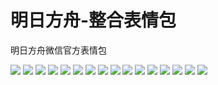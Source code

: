 # 明日方舟-整合表情包

明日方舟微信官方表情包

![](https://gcore.jsdelivr.net/gh/yoghurtlee-thu/twikoo-magic@main/image/Arknights_conformity/conformity_01.webp)
![](https://gcore.jsdelivr.net/gh/yoghurtlee-thu/twikoo-magic@main/image/Arknights_conformity/conformity_02.webp)
![](https://gcore.jsdelivr.net/gh/yoghurtlee-thu/twikoo-magic@main/image/Arknights_conformity/conformity_03.webp)
![](https://gcore.jsdelivr.net/gh/yoghurtlee-thu/twikoo-magic@main/image/Arknights_conformity/conformity_04.webp)
![](https://gcore.jsdelivr.net/gh/yoghurtlee-thu/twikoo-magic@main/image/Arknights_conformity/conformity_05.webp)
![](https://gcore.jsdelivr.net/gh/yoghurtlee-thu/twikoo-magic@main/image/Arknights_conformity/conformity_06.webp)
![](https://gcore.jsdelivr.net/gh/yoghurtlee-thu/twikoo-magic@main/image/Arknights_conformity/conformity_07.webp)
![](https://gcore.jsdelivr.net/gh/yoghurtlee-thu/twikoo-magic@main/image/Arknights_conformity/conformity_08.webp)
![](https://gcore.jsdelivr.net/gh/yoghurtlee-thu/twikoo-magic@main/image/Arknights_conformity/conformity_09.webp)
![](https://gcore.jsdelivr.net/gh/yoghurtlee-thu/twikoo-magic@main/image/Arknights_conformity/conformity_10.webp)
![](https://gcore.jsdelivr.net/gh/yoghurtlee-thu/twikoo-magic@main/image/Arknights_conformity/conformity_11.webp)
![](https://gcore.jsdelivr.net/gh/yoghurtlee-thu/twikoo-magic@main/image/Arknights_conformity/conformity_12.webp)
![](https://gcore.jsdelivr.net/gh/yoghurtlee-thu/twikoo-magic@main/image/Arknights_conformity/conformity_13.webp)
![](https://gcore.jsdelivr.net/gh/yoghurtlee-thu/twikoo-magic@main/image/Arknights_conformity/conformity_14.webp)
![](https://gcore.jsdelivr.net/gh/yoghurtlee-thu/twikoo-magic@main/image/Arknights_conformity/conformity_15.webp)
![](https://gcore.jsdelivr.net/gh/yoghurtlee-thu/twikoo-magic@main/image/Arknights_conformity/conformity_16.webp)
